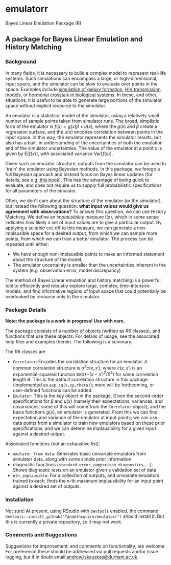 # emulatorr
Bayes Linear Emulation Package (R)

## A package for Bayes Linear Emulation and History Matching ##

### Background ###
In many fields, it is necessary to build a complex model to represent real-life systems. Such simulations can encompass a large, or high-dimensional, input space, and the simulator can be slow to evaluate over points in the space. Examples include [simulation of galaxy formation](http://dro.dur.ac.uk/15070/), [HIV transmission models](http://dro.dur.ac.uk/22952/), or [hormonal crosstalk in biological systems](https://arxiv.org/abs/1801.01538). In these, and other, situations, it is useful to be able to generate large portions of the simulator space without explicit recourse to the simulator.

An emulator is a statistical model of the simulator, using a relatively small number of sample points taken from simulator runs. The broad, simplistic form of the emulator is $f(x) = g(x)\beta + u(x)$, where the $g(x)$ and $\beta$ create a regression surface, and the $u(x)$ encodes correlation between points in the input space. In this way, the emulator represents the simulator results, but also has a built-in understanding of the uncertainties of both the emulation and of the simulator uncertainties. The value of the emulator at a point x is given by $\text{E}[f(x)]$, with associated variance $\text{Var}[f(x)]$.

Given such an emulator structure, outputs from the simulator can be used to 'train' the emulator using Bayesian methods. In this package, we forego a full Bayesian approach and instead focus on Bayes linear updates (for details, see e.g. [this book](https://onlinelibrary.wiley.com/doi/book/10.1002/9780470065662)). This has the advantage of being quick to evaluate, and does not require us to supply full probabilistic specifications for all parameters of the emulator.

Often, we don't care about the structure of the emulator (or the simulator), but instead the following question: **what input values would give us agreement with observations?** To answer this question, we can use History Matching. We define an *implausibility measure* I(x), which in some sense indicates how likely a set of input values are to give a particular output. By applying a suitable cut-off to this measure, we can generate a non-implausible space for a desired output, from which we can sample more points, from which we can train a better emulator. The process can be repeated until either:
- We have enough non-implausible points to make an informed statement about the structure of the model;
- The emulator uncertainty is smaller than the uncertainties inherent in the system (e.g. observation error, model discrepancy)

The method of Bayes Linear emulation and history matching is a powerful tool to efficiently and robustly explore large, complex, time-intensive models, and find informative regions of input space that could potentially be overlooked by recourse only to the simulator.

### Package Details ###
**Note: the package is a work in progress! Use with care.**

The package consists of a number of objects (written as R6 classes), and functions that use these objects. For details of usage, see the associated help files and examples therein. The following is a summary.

 The R6 classes are
- ``Correlator``: Encodes the correlation structure for an emulator. A common correlation structure is $\sigma^2 c(x,x')$, where $c(x,x')$ is an exponential-squared function $\exp(-(x-x')^2/\theta^2)$ for some correlation length $\theta$. This is the default correlation structure in this package (implemented as ``exp_sq(x,xp,theta)``); more will be forthcoming, or user-defined functions can be added.
- ``Emulator``: This is the key object in the package. Given the second-order specifications for $\beta$ and $u(x)$ (namely their expectations, variances, and covariances; some of this will come from the ``Correlator`` object), and the basis functions $g(x)$, an emulator is generated. From this we can find expectation and variance of the emulator at input points; we can use data points from a simulator to train new emulators based on these prior specifications; and we can determine implausibility for a given input against a desired output.

Associated functions (not an exhaustive list):
- ``emulator_from_data``: Generates basic univariate emulators from simulator data, along with some simple prior information
- diagnostic functions (``standard_error``, ``comparison_diagnostics``, ...): Shows diagnostic tests on an emulator given a validation set of data
- ``nth_implausible``: For a collection of outputs, and univariate emulators trained to each, finds the $n$-th maximum implausibility for an input point against a desired set of outputs.

### Installation ###
Not sure! At present, using RStudio with ``devtools`` enabled, the command ``devtools::install_github("Tandethsquire/emulatorr")`` should install it. But this is currently a private repository, so it may not work.

### Comments and Suggestions ###
Suggestions for improvement, and comments on functionality, are welcome. For preference these should be addressed via pull requests and/or issue logging, but if in doubt email andrew.iskauskas@durham.ac.uk.
